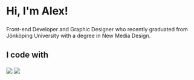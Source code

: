 <h1 align="left">Hi, I'm Alex!</h1>

###

<p>Front-end Developer and Graphic Designer who recently graduated from Jönköping University with a degree in New Media Design.</p>

###

<h2 align="left">I code with</h2>

###

<div align="left">

  <img src="https://skillicons.dev/icons?i=,html,css,javascript,figma,react,tailwind,bootstrap,sass" />
  <img src="https://skillicons.dev/icons?i=nodejs,express,sqlite,p5js" /><br>

</div>

